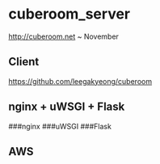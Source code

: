 # cuberoom_server

http://cuberoom.net
~ November

## Client 
https://github.com/leegakyeong/cuberoom

## nginx + uWSGI + Flask
###nginx
###uWSGI
###Flask


## AWS



